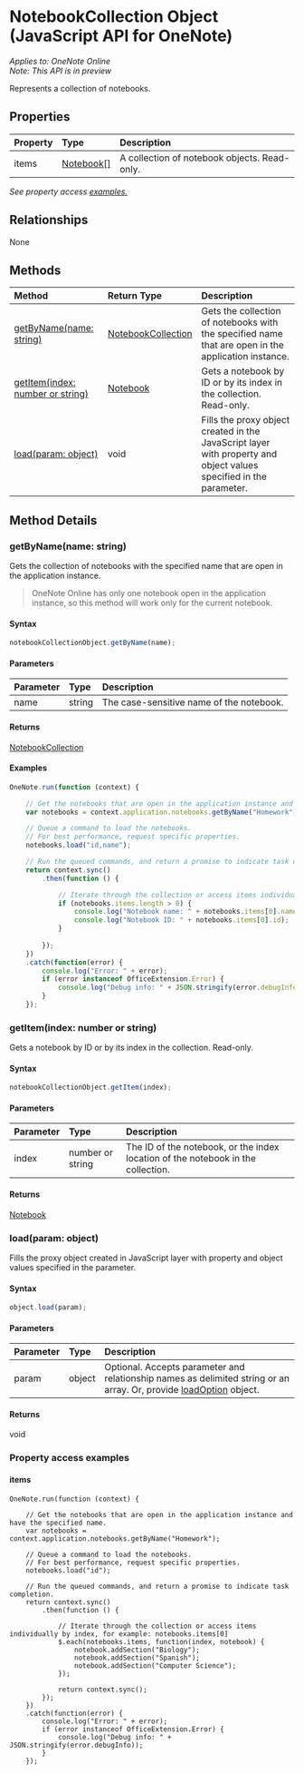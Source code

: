 # NotebookCollection Object (JavaScript API for OneNote)

_Applies to: OneNote Online_  
_Note: This API is in preview_

Represents a collection of notebooks.

## Properties

| Property	   | Type	|Description
|:---------------|:--------|:----------|
|items|[Notebook[]](notebook.md)|A collection of notebook objects. Read-only.|

_See property access [examples.](#property-access-examples)_

## Relationships
None


## Methods

| Method		   | Return Type	|Description|
|:---------------|:--------|:----------|
|[getByName(name: string)](#getbynamename-string)|[NotebookCollection](notebookcollection.md)|Gets the collection of notebooks with the specified name that are open in the application instance.|
|[getItem(index: number or string)](#getitemindex-number-or-string)|[Notebook](notebook.md)|Gets a notebook by ID or by its index in the collection. Read-only.|
|[load(param: object)](#loadparam-object)|void|Fills the proxy object created in the JavaScript layer with property and object values specified in the parameter.|

## Method Details


### getByName(name: string)
Gets the collection of notebooks with the specified name that are open in the application instance.

>OneNote Online has only one notebook open in the application instance, so this method will work only for the current notebook.

#### Syntax
```js
notebookCollectionObject.getByName(name);
```

#### Parameters
| Parameter	   | Type	|Description|
|:---------------|:--------|:----------|
|name|string|The case-sensitive name of the notebook.|

#### Returns
[NotebookCollection](notebookcollection.md)

#### Examples

```js
OneNote.run(function (context) {

    // Get the notebooks that are open in the application instance and have the specified name.
    var notebooks = context.application.notebooks.getByName("Homework");

    // Queue a command to load the notebooks. 
    // For best performance, request specific properties.           
    notebooks.load("id,name");

    // Run the queued commands, and return a promise to indicate task completion.
    return context.sync()
        .then(function () {

            // Iterate through the collection or access items individually by index, for example: notebooks.items[0]
            if (notebooks.items.length > 0) {
                console.log("Notebook name: " + notebooks.items[0].name);
                console.log("Notebook ID: " + notebooks.items[0].id);
            }
                
        });
    })
    .catch(function(error) {
        console.log("Error: " + error);
        if (error instanceof OfficeExtension.Error) {
            console.log("Debug info: " + JSON.stringify(error.debugInfo));
        }
    });
```

### getItem(index: number or string)
Gets a notebook by ID or by its index in the collection. Read-only.

#### Syntax
```js
notebookCollectionObject.getItem(index);
```

#### Parameters
| Parameter	   | Type	|Description|
|:---------------|:--------|:----------|
|index|number or string|The ID of the notebook, or the index location of the notebook in the collection.|

#### Returns
[Notebook](notebook.md)

### load(param: object)
Fills the proxy object created in JavaScript layer with property and object values specified in the parameter.

#### Syntax
```js
object.load(param);
```

#### Parameters
| Parameter	   | Type	|Description|
|:---------------|:--------|:----------|
|param|object|Optional. Accepts parameter and relationship names as delimited string or an array. Or, provide [loadOption](loadoption.md) object.|

#### Returns
void


### Property access examples

#### items
```
OneNote.run(function (context) {

    // Get the notebooks that are open in the application instance and have the specified name.
    var notebooks = context.application.notebooks.getByName("Homework");

    // Queue a command to load the notebooks. 
    // For best performance, request specific properties.           
    notebooks.load("id");

    // Run the queued commands, and return a promise to indicate task completion.
    return context.sync()
        .then(function () {

            // Iterate through the collection or access items individually by index, for example: notebooks.items[0]
            $.each(notebooks.items, function(index, notebook) {
                notebook.addSection("Biology");
                notebook.addSection("Spanish");
                notebook.addSection("Computer Science");
            });
            
            return context.sync();
        });
    })
    .catch(function(error) {
        console.log("Error: " + error);
        if (error instanceof OfficeExtension.Error) {
            console.log("Debug info: " + JSON.stringify(error.debugInfo));
        }
    });
```